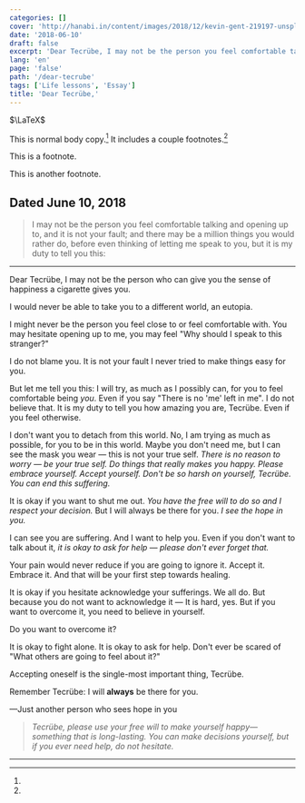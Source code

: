 ```yaml
---
categories: []
cover: 'http://hanabi.in/content/images/2018/12/kevin-gent-219197-unsplash.jpg'
date: '2018-06-10'
draft: false
excerpt: 'Dear Tecrübe, I may not be the person you feel comfortable talking and opening up to, and it is not your fault; and there may be a million things you would rather do, before even thinking of letting me speak to you, but it is my duty to tell you this:'
lang: 'en'
page: 'false'
path: '/dear-tecrube'
tags: ['Life lessons', 'Essay']
title: 'Dear Tecrübe,'
---
```


$\LaTeX$

This is normal body copy.[^also] It includes a couple footnotes.[^thing]

[^also]:
  This is a footnote.

[^thing]:
  This is another footnote.

## Dated June 10, 2018

> I may not be the person you feel comfortable talking and opening up to, and it is not your fault; and there may be a million things you would rather do, before even thinking of letting me speak to you, but it is my duty to tell you this:

------

Dear Tecrübe,
I may not be the person who can give you the sense of happiness a cigarette gives you.

I would never be able to take you to a different world, an eutopia.

I might never be the person you feel close to or feel comfortable with.  You may hesitate opening up to me, you may feel "Why should I speak to this stranger?"

I do not blame you.  It is not your fault I never tried to make things easy for you.

But let me tell you this: I will try, as much as I possibly can, for you to feel comfortable being *you*.  Even if you say "There is no 'me' left in me".  I do not believe that.  It is my duty to tell you how amazing you are, Tecrübe.  Even if you feel otherwise.

I don't want you to detach from this world.  No, I am trying as much as possible, for you to be in this world.  Maybe you don't need me, but I can see the mask you wear — this is not your true self.  *There is no reason to worry — be your true self.  Do things that really makes you happy.  Please embrace yourself.  Accept yourself.  Don't be so harsh on yourself, Tecrübe.  You can end this suffering.*

It is okay if you want to shut me out.  *You have the free will to do so and I respect your decision.*  But I will always be there for you.  *I see the hope in you.*

I can see you are suffering.  And I want to help you.  Even if you don't want to talk about it, *it is okay to ask for help — please don't ever forget that.*

Your pain would never reduce if you are going to ignore it.  Accept it.  Embrace it.  And that will be your first step towards healing.

It is okay if you hesitate acknowledge your sufferings.  We all do.  But because you do not want to acknowledge it — It is hard, yes.  But if you want to overcome it, you need to believe in yourself.

Do you want to overcome it?

It is okay to fight alone.  It is okay to ask for help.  Don't ever be scared of "What others are going to feel about it?"

Accepting oneself is the single-most important thing, Tecrübe.

Remember Tecrübe: I will **always** be there for you.

—Just another person who sees hope in you

> *Tecrübe, please use your free will to make yourself happy—something that is long-lasting. You can make decisions yourself, but if you ever need help, do not hesitate.*

---